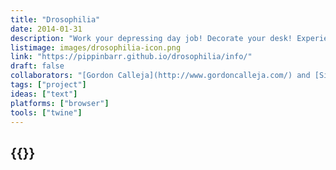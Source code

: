 ```yaml
---
title: "Drosophilia"
date: 2014-01-31
description: "Work your depressing day job! Decorate your desk! Experience true apathy! But watch out for the twist! Maybe you’ll be all like, “Help me! Help me!”"
listimage: images/drosophilia-icon.png
link: "https://pippinbarr.github.io/drosophilia/info/"
draft: false
collaborators: "[Gordon Calleja](http://www.gordoncalleja.com/) and [Sidsel Hermansen](https://twitter.com/sslhrmnsn)"
tags: ["project"]
ideas: ["text"]
platforms: ["browser"]
tools: ["twine"]
---
```


## {{<param title >}}
